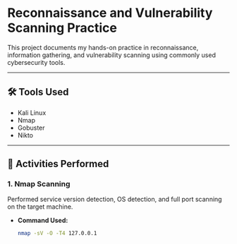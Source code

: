 # Reconnaissance and Vulnerability Scanning Practice

This project documents my hands-on practice in reconnaissance, information gathering, and vulnerability scanning using commonly used cybersecurity tools.

---

## 🛠️ Tools Used
- Kali Linux
- Nmap
- Gobuster
- Nikto

---

## 🧠 Activities Performed

### 1. Nmap Scanning

Performed service version detection, OS detection, and full port scanning on the target machine.

- **Command Used:**
  ```bash
  nmap -sV -O -T4 127.0.0.1
